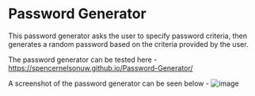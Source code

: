 # Password Generator


This password generator asks the user to specify password criteria, then generates a random password based on the criteria provided by the user.

The password generator can be tested here - https://spencernelsonuw.github.io/Password-Generator/

A screenshot of the password generator can be seen below -
![image](https://user-images.githubusercontent.com/107777027/180869553-95b5855c-3631-4ba6-a64b-eee7c078867d.png)
